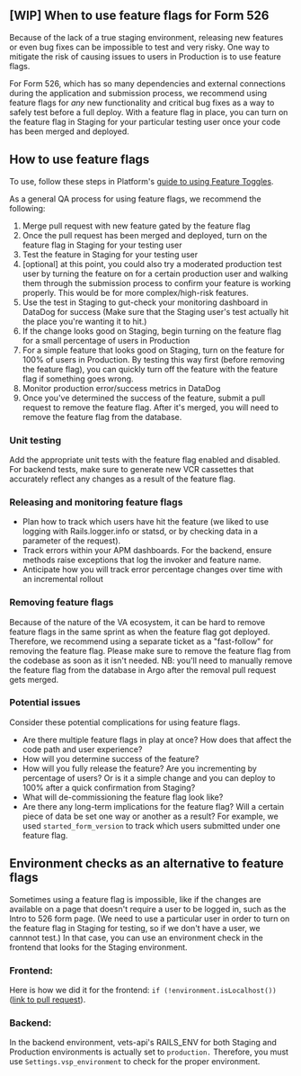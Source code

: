 ## [WIP] When to use feature flags for Form 526

Because of the lack of a true staging environment, releasing new features or even bug fixes can be impossible to test and very risky. One way to mitigate the risk of causing issues to users in Production is to use feature flags.

For Form 526, which has so many dependencies and external connections during the application and submission process, we recommend using feature flags for _any_ new functionality and critical bug fixes as a way to safely test before a full deploy. With a feature flag in place, you can turn on the feature flag in Staging for your particular testing user once your code has been merged and deployed. 

## How to use feature flags

 To use, follow these steps in Platform's [guide to using Feature Toggles](https://depo-platform-documentation.scrollhelp.site/developer-docs/feature-toggles-guide). 

 As a general QA process for using feature flags, we recommend the following:
 1. Merge pull request with new feature gated by the feature flag
 2. Once the pull request has been merged and deployed, turn on the feature flag in Staging for your testing user
 3. Test the feature in Staging for your testing user
 4. [optional] at this point, you could also try a moderated production test user by turning the feature on for a certain production user and walking them through the submission process to confirm your feature is working properly. This would be for more complex/high-risk features. 
 5. Use the test in Staging to gut-check your monitoring dashboard in DataDog for success (Make sure that the Staging user's test actually hit the place you're wanting it to hit.)
 6. If the change looks good on Staging, begin turning on the feature flag for a small percentage of users in Production
 7. For a simple feature that looks good on Staging, turn on the feature for 100% of users in Production. By testing this way first (before removing the feature flag), you can quickly turn off the feature with the feature flag if something goes wrong.
 8. Monitor production error/success metrics in DataDog
 9. Once you've determined the success of the feature, submit a pull request to remove the feature flag. After it's merged, you will need to remove the feature flag from the database.

### Unit testing  

Add the appropriate unit tests with the feature flag enabled and disabled. For backend tests, make sure to generate new VCR cassettes that accurately reflect any changes as a result of the feature flag. 

### Releasing and monitoring feature flags 

- Plan how to track which users have hit the feature (we liked to use logging with Rails.logger.info or statsd, or by checking data in a parameter of the request).
- Track errors within your APM dashboards. For the backend, ensure methods raise exceptions that log the invoker and feature name.
- Anticipate how you will track error percentage changes over time with an incremental rollout

### Removing feature flags

Because of the nature of the VA ecosystem, it can be hard to remove feature flags in the same sprint as when the feature flag got deployed. Therefore, we recommend using a separate ticket as a "fast-follow" for removing the feature flag. Please make sure to remove the feature flag from the codebase as soon as it isn't needed. NB: you'll need to manually remove the feature flag from the database in Argo after the removal pull request gets merged. 

### Potential issues
Consider these potential complications for using feature flags. 
- Are there multiple feature flags in play at once? How does that affect the code path and user experience?
- How will you determine success of the feature?
- How will you fully release the feature? Are you incrementing by percentage of users? Or is it a simple change and you can deploy to 100% after a quick confirmation from Staging? 
- What will de-commissioning the feature flag look like?
- Are there any long-term implications for the feature flag? Will a certain piece of data be set one way or another as a result? For example, we used `started_form_version` to track which users submitted under one feature flag.

## Environment checks as an alternative to feature flags
Sometimes using a feature flag is impossible, like if the changes are available on a page that doesn't require a user to be logged in, such as the Intro to 526 form page. (We need to use a particular user in order to turn on the feature flag in Staging for testing, so if we don't have a user, we cannnot test.) In that case, you can use an environment check in the frontend that looks for the Staging environment.

### Frontend: 
 Here is how we did it for the frontend: `if (!environment.isLocalhost())` ([link to pull request](https://github.com/department-of-veterans-affairs/vets-website/pull/33294/files)).

### Backend:
In the backend environment, vets-api's RAILS_ENV for both Staging and Production environments is actually set to `production.` Therefore, you must use `Settings.vsp_environment` to check for the proper environment. 


